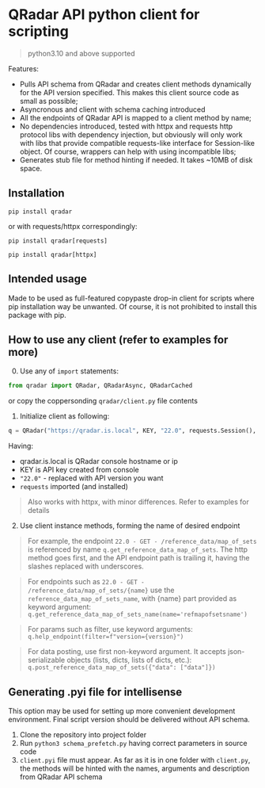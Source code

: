 # QRadar API python client for scripting

> python3.10 and above supported

Features:
- Pulls API schema from QRadar and creates client methods dynamically for the API version specified. This makes this client source code as small as possible;
- Asyncronous and client with schema caching introduced
- All the endpoints of QRadar API is mapped to a client method by name;
- No dependencies introduced, tested with httpx and requests http protocol libs with dependency injection, but obviously will only work with libs that provide compatible requests-like interface for Session-like object. Of course, wrappers can help with using incompatible libs;
- Generates stub file for method hinting if needed. It takes ~10MB of disk space.

## Installation

`pip install qradar`

 or with requests/httpx correspondingly:

`pip install qradar[requests]`

`pip install qradar[httpx]`

## Intended usage
Made to be used as full-featured copypaste drop-in client for scripts where pip installation way be unwanted. Of course, it is not prohibited to install this package with pip.

## How to use any client (refer to examples for more)
0) Use any of `import` statements:
```python
from qradar import QRadar, QRadarAsync, QRadarCached
```
or copy the coppersonding `qradar/client.py` file contents
1) Initialize client as following:
```python
q = QRadar("https://qradar.is.local", KEY, "22.0", requests.Session(), verify=False) 
```
Having:
- qradar.is.local is QRadar console hostname or ip
- KEY is API key created from console
- `"22.0"` - replaced with API version you want
- `requests` imported (and installed)

> Also works with httpx, with minor differences. Refer to examples for details

2) Use client instance methods, forming the name of desired endpoint

>For example, the endpoint `22.0 - GET - /reference_data/map_of_sets` is referenced by name `q.get_reference_data_map_of_sets`. The http method goes first, and the API endpoint path is trailing it, having the slashes replaced with underscores.

> For endpoints such as `22.0 - GET - /reference_data/map_of_sets/{name}` use the `reference_data_map_of_sets_name`, with {name} part provided as keyword argument:
> `q.get_reference_data_map_of_sets_name(name='refmapofsetsname')`

> For params such as filter, use keyword arguments:
> `q.help_endpoint(filter=f"version={version}")`

> For data posting, use first non-keyword argument. It accepts json-serializable objects (lists, dicts, lists of dicts, etc.):
> `q.post_reference_data_map_of_sets({"data": ["data"]})`

## Generating .pyi file for intellisense
This option may be used for setting up more convenient development environment. Final script version should be delivered without API schema.

1) Clone the repository into project folder
2) Run `python3 schema_prefetch.py` having correct parameters in source code
3) `client.pyi` file must appear. As far as it is in one folder with `client.py`, the methods will be hinted with the names, arguments and description from QRadar API schema